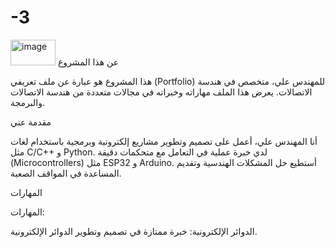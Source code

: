 # -3
<img width="72" height="41" alt="image" src="https://github.com/user-attachments/assets/ec4aa226-808a-4e7d-859e-f9bdbf1f077a" />
عن هذا المشروع

هذا المشروع هو عبارة عن ملف تعريفي (Portfolio) للمهندس علي، متخصص في هندسة الاتصالات. يعرض هذا الملف مهاراته وخبراته في مجالات متعددة من هندسة الاتصالات والبرمجة.

مقدمة عني

أنا المهندس علي، أعمل على تصميم وتطوير مشاريع إلكترونية وبرمجية باستخدام لغات مثل C/C++ و Python. لدي خبرة عملية في التعامل مع متحكمات دقيقة (Microcontrollers) مثل ESP32 و Arduino. أستطيع حل المشكلات الهندسية وتقديم المساعدة في المواقف الصعبة.

المهارات

المهارات:

الدوائر الإلكترونية: خبرة ممتازة في تصميم وتطوير الدوائر الإلكترونية.
